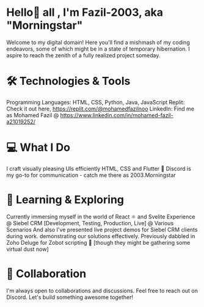 # Hello👋 all , I'm Fazil-2003, aka "Morningstar"
Welcome to my digital domain! Here you'll find a mishmash of my coding endeavors, some of which might be in a state of temporary hibernation. I aspire to reach the zenith of a fully realized project someday.

# 🛠️ Technologies & Tools
Programming Languages: HTML, CSS, Python, Java, JavaScript
Replit: Check it out here, https://replit.com/@mohamedfazilnoo
LinkedIn: Find me as Mohamed Fazil @ https://www.linkedin.com/in/mohamed-fazil-a21019252/

# 💻 What I Do
I craft visually pleasing UIs efficiently HTML, CSS and Flutter 🎨
Discord is my go-to for communication - catch me there as 2003.Morningstar

# 🌱 Learning & Exploring
Currently immersing myself in the world of React ⚛️ and Svelite
Experience @ Siebel CRM [Development, Testing, Production, Live] @ Various Scenarios And also 
I've presented live project demos for Siebel CRM clients during work. demonstrating our solutions effectively.
Previously dabbled in Zoho Deluge for Zobot scripting 🤖 [though they might be gathering some virtual dust now]

# 🤝 Collaboration
I'm always open to collaborations and discussions. Feel free to reach out on Discord. Let's build something awesome together!
